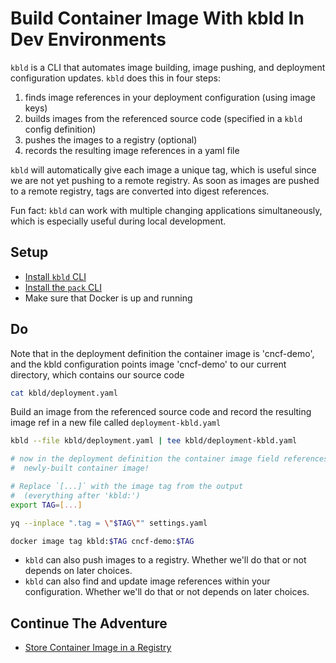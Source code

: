 # Build Container Image With kbld In Dev Environments

`kbld` is a CLI that automates image building, image pushing, and deployment configuration updates. `kbld` does this in four steps:

1. finds image references in your deployment configuration (using image keys)
2. builds images from the referenced source code (specified in a `kbld` config definition)
3. pushes the images to a registry (optional)
4. records the resulting image references in a yaml file

`kbld` will automatically give each image a unique tag, which is useful since we are not yet pushing to a remote registry. As soon as images are pushed to a remote registry, tags are converted into digest references. 

Fun fact: `kbld` can work with multiple changing applications simultaneously, which is especially useful during local development.

## Setup

* [Install `kbld` CLI](https://carvel.dev/kbld/docs/v0.36.0/install)
* [Install the `pack` CLI](https://buildpacks.io/docs/tools/pack/#pack-cli)
* Make sure that Docker is up and running

## Do

Note that in the deployment definition the container image is 'cncf-demo', and the kbld configuration points image 'cncf-demo' to our current directory, which contains our source code

```bash
cat kbld/deployment.yaml
```

Build an image from the referenced source code and record the resulting image ref in a new file called `deployment-kbld.yaml`

```bash
kbld --file kbld/deployment.yaml | tee kbld/deployment-kbld.yaml
```

```bash
# now in the deployment definition the container image field references our
#  newly-built container image!

# Replace `[...]` with the image tag from the output
#  (everything after 'kbld:')
export TAG=[...]

yq --inplace ".tag = \"$TAG\"" settings.yaml

docker image tag kbld:$TAG cncf-demo:$TAG
```

* `kbld` can also push images to a registry. Whether we'll do that or not depends on later choices.
* `kbld` can also find and update image references within your configuration. Whether we'll do that or not depends on later choices.

## Continue The Adventure

* [Store Container Image in a Registry](../registry/README.md)

